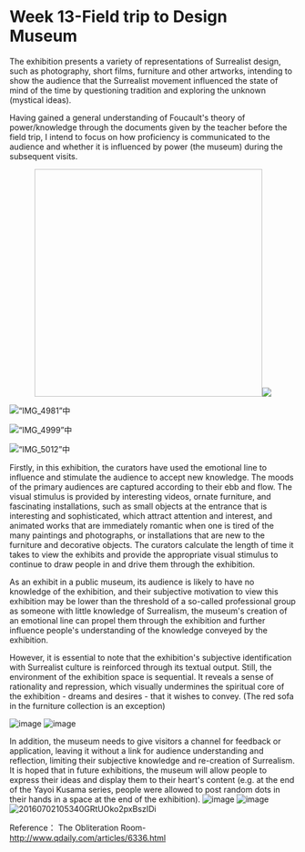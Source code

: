 # Week 13-Field trip to Design Museum 

The exhibition presents a variety of representations of Surrealist design, such as photography, short films, furniture and other artworks, intending to show the audience that the Surrealist movement influenced the state of mind of the time by questioning tradition and exploring the unknown (mystical ideas).

Having gained a general understanding of Foucault's theory of power/knowledge through the documents given by the teacher before the field trip, I intend to focus on how proficiency is communicated to the audience and whether it is influenced by power (the museum) during the subsequent visits.

<div align=center><img width="400" height="400"><img src="https://user-images.githubusercontent.com/57748663/225180154-f94d7c34-6e0a-42d5-84d3-021d5f461107.jpeg"></div>

![“IMG_4981”中](https://user-images.githubusercontent.com/57748663/225180187-1558c325-f79a-44c8-bec5-da7c375613f1.jpeg)

![“IMG_4999”中](https://user-images.githubusercontent.com/57748663/225180197-2d9cbac5-4116-446c-92a8-ec93e88d0957.jpeg)

![“IMG_5012”中](https://user-images.githubusercontent.com/57748663/225180219-1154b1b6-90fc-49fc-b79d-336ac2488202.jpeg)

Firstly, in this exhibition, the curators have used the emotional line to influence and stimulate the audience to accept new knowledge. The moods of the primary audiences are captured according to their ebb and flow. The visual stimulus is provided by interesting videos, ornate furniture, and fascinating installations, such as small objects at the entrance that is interesting and sophisticated, which attract attention and interest, and animated works that are immediately romantic when one is tired of the many paintings and photographs, or installations that are new to the furniture and decorative objects. The curators calculate the length of time it takes to view the exhibits and provide the appropriate visual stimulus to continue to draw people in and drive them through the exhibition.

As an exhibit in a public museum, its audience is likely to have no knowledge of the exhibition, and their subjective motivation to view this exhibition may be lower than the threshold of a so-called professional group as someone with little knowledge of Surrealism, the museum's creation of an emotional line can propel them through the exhibition and further influence people's understanding of the knowledge conveyed by the exhibition.

However, it is essential to note that the exhibition's subjective identification with Surrealist culture is reinforced through its textual output. Still, the environment of the exhibition space is sequential. It reveals a sense of rationality and repression, which visually undermines the spiritual core of the exhibition - dreams and desires - that it wishes to convey. (The red sofa in the furniture collection is an exception)

![image](https://user-images.githubusercontent.com/57748663/225179323-0cda4e8e-a1cc-4928-9e5b-1630a30cc995.png)
![image](https://user-images.githubusercontent.com/57748663/225179525-7e80a810-cb98-44d6-92e3-dc22dbf3c348.png)

In addition, the museum needs to give visitors a channel for feedback or application, leaving it without a link for audience understanding and reflection, limiting their subjective knowledge and re-creation of Surrealism. It is hoped that in future exhibitions, the museum will allow people to express their ideas and display them to their heart's content (e.g. at the end of the Yayoi Kusama series, people were allowed to post random dots in their hands in a space at the end of the exhibition).
![image](https://user-images.githubusercontent.com/57748663/225181126-b1d4667f-7629-4bcf-bd27-28523e082caa.png)
![image](https://user-images.githubusercontent.com/57748663/225181172-19ca5500-f3ef-4929-a895-7ba2c2458355.png)
![20160702105340GRtUOko2pxBszIDi](https://user-images.githubusercontent.com/57748663/225181205-8ba7649b-6e73-40b2-b7ce-0941733fe241.jpg)


Reference：
The Obliteration Room-http://www.qdaily.com/articles/6336.html
